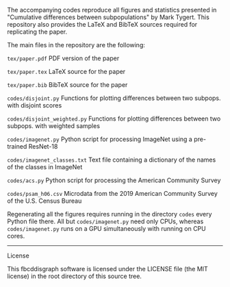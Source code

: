 The accompanying codes reproduce all figures and statistics presented in
"Cumulative differences between subpopulations" by Mark Tygert. This repository
also provides the LaTeX and BibTeX sources required for replicating the paper.

The main files in the repository are the following:

``tex/paper.pdf``
PDF version of the paper

``tex/paper.tex``
LaTeX source for the paper

``tex/paper.bib``
BibTeX source for the paper

``codes/disjoint.py``
Functions for plotting differences between two subpops. with disjoint scores

``codes/disjoint_weighted.py``
Functions for plotting differences between two subpops. with weighted samples

``codes/imagenet.py``
Python script for processing ImageNet using a pre-trained ResNet-18

``codes/imagenet_classes.txt``
Text file containing a dictionary of the names of the classes in ImageNet

``codes/acs.py``
Python script for processing the American Community Survey

``codes/psam_h06.csv``
Microdata from the 2019 American Community Survey of the U.S. Census Bureau

Regenerating all the figures requires running in the directory ``codes`` every
Python file there. All but ``codes/imagenet.py`` need only CPUs, whereas
``codes/imagenet.py`` runs on a GPU simultaneously with running on CPU cores.

********************************************************************************

License

This fbcddisgraph software is licensed under the LICENSE file (the MIT license)
in the root directory of this source tree.
